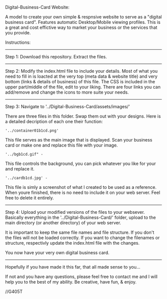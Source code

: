   Digital-Business-Card Website:
  
A model to create your own simple & respnsive website to serve as a "digital business card".
Features automatic Desktop/Mobile viewing profiles. This is a great and cost effictive way to market your business or the services that you provide.

Instructions:
_____________________________________________________________________
  Step 1: Download this repository. Extract the files.
- - - - - - - - - - - - - - - - - - - - - - - - - - - - - - - - - - - 
  Step 2:
Modify the index.html file to include your details.
  Most of what you need to fill in is loacted at the very top (meta data & website title) and very bottom (links & details of business) of this file.
The CSS is included in the upper part/middle of the file, edit to your liking. There are four links you can add/remove and change the icons to more suite your needs.
- - - - - - - - - - - - - - - - - - - - - - - - - - - - - - - - - - - 
  Step 3:
Navigate to '../Digital-Business-Card/assets/images/'

There are three files in this folder. Swap them out with your designs. 
Here is a detailed decription of each one their function:

    '../container01b1cd.png' 
  This file serves as the main image that is displayed.
  Scan your business card or make one and replace this file with your image.

    '../bgb1cd.gif" -
  This file controls the background, you can pick whatever you like for your and replace it.

    '../cardb1cd.jpg' -
  This file is simly a screenshot of what I created to be used as a reference.
  When youre finished, there is no need to include it on your web server.
  Feel free to delete it entirely.
  
- - - - - - - - - - - - - - - - - - - - - - - - - - - - - - - - - - - 
  Step 4:
Upload your modified versions of the files to your websever. 
Basically everything in the '../Digital-Business-Card/' folder, upload to the main directory (or another directory) of your web server.

It is important to keep the same file names and file structure. If you don't the files will not be loaded correctly.
If you want to change the filenames or structure, respectivly update the index.html file with the changes. 

You now have your very own digital business card.
_____________________________________________________________________

Hopefully if you have made it this far, that all made sense to you...

If not and you have any questions, please feel free to contact me and I will help you to the best of my ability.
Be creative, have fun, & enjoy.

//G405T
